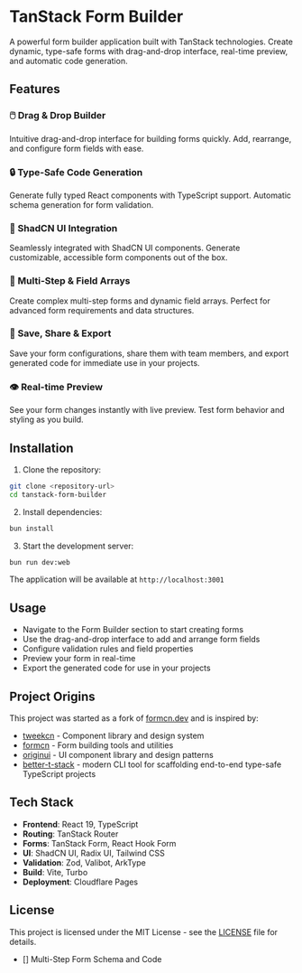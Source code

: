 # TanStack Form Builder

A powerful form builder application built with TanStack technologies. Create dynamic, type-safe forms with drag-and-drop interface, real-time preview, and automatic code generation.

## Features

### 🖱️ Drag & Drop Builder
Intuitive drag-and-drop interface for building forms quickly. Add, rearrange, and configure form fields with ease.

### 🔒 Type-Safe Code Generation
Generate fully typed React components with TypeScript support. Automatic schema generation for form validation.

### 🎨 ShadCN UI Integration
Seamlessly integrated with ShadCN UI components. Generate customizable, accessible form components out of the box.

### 📑 Multi-Step & Field Arrays
Create complex multi-step forms and dynamic field arrays. Perfect for advanced form requirements and data structures.

### 💾 Save, Share & Export
Save your form configurations, share them with team members, and export generated code for immediate use in your projects.

### 👁️ Real-time Preview
See your form changes instantly with live preview. Test form behavior and styling as you build.

## Installation

1. Clone the repository:
```bash
git clone <repository-url>
cd tanstack-form-builder
```

2. Install dependencies:
```bash
bun install
```

3. Start the development server:
```bash
bun run dev:web
```

The application will be available at `http://localhost:3001`

## Usage

- Navigate to the Form Builder section to start creating forms
- Use the drag-and-drop interface to add and arrange form fields
- Configure validation rules and field properties
- Preview your form in real-time
- Export the generated code for use in your projects

## Project Origins

This project was started as a fork of [formcn.dev](https://formcn.dev) and is inspired by:
- [tweekcn](https://tweakcn.com/) - Component library and design system
- [formcn](https://formcn.dev) - Form building tools and utilities
- [originui](https://originui.com) - UI component library and design patterns
- [better-t-stack](https://better-t-stack.dev/) - modern CLI tool for scaffolding end-to-end type-safe TypeScript projects

## Tech Stack

- **Frontend**: React 19, TypeScript
- **Routing**: TanStack Router
- **Forms**: TanStack Form, React Hook Form
- **UI**: ShadCN UI, Radix UI, Tailwind CSS
- **Validation**: Zod, Valibot, ArkType
- **Build**: Vite, Turbo
- **Deployment**: Cloudflare Pages

## License

This project is licensed under the MIT License - see the [LICENSE](LICENSE) file for details.

- [] Multi-Step Form Schema and Code